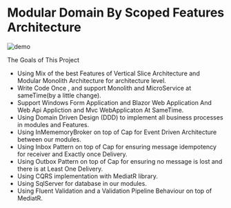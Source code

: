 # Modular Domain By Scoped Features Architecture
![demo](https://github.com/hossein-kj/ModularDomainByScopedFeaturesArchitecture/assets/13397236/121ceb0e-01d3-4c44-af23-c8cb93b48a3e)

The Goals of This Project
+  Using Mix of the best Features of Vertical Slice Architecture and Modular Monolith Architecture for architecture level.
+  Write Code Once , and support Monolith and MicroService at sameTime(by a little change).
+  Support Windows Form Application and Blazor Web Application And Web Api Appliction and Mvc WebApplicaton At SameTime.
+  Using Domain Driven Design (DDD) to implement all business processes in modules and Features.
+  Using InMememoryBroker on top of Cap for Event Driven Architecture between our modules.
+  Using Inbox Pattern on top of Cap for ensuring message idempotency for receiver and Exactly once Delivery.
+  Using Outbox Pattern on top of Cap for ensuring no message is lost and there is at Least One Delivery.
+  Using CQRS implementation with MediatR library.
+  Using SqlServer for database in our modules.
+  Using Fluent Validation and a Validation Pipeline Behaviour on top of MediatR.
